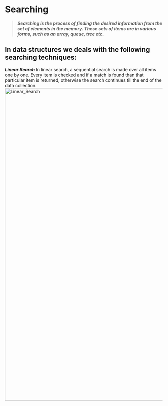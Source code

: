 # Searching
> ***Searching is the process of finding the desired information from the set of elements in the memory. These sets of items are in various forms, such as an array, queue, tree etc.***

## In data structures we deals with the following searching techniques:
***Linear Search***
In linear search, a sequential search is made over all items one by one. Every item is checked and if a match is found than that particular item is returned, otherwise the search continues till the end of the data collection.
<br>
<img align="centre" alt="Linear_Search" width="1000px" src = "https://www.tutorialspoint.com/data_structures_algorithms/images/linear_search.gif"/>
